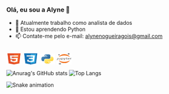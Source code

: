 ### Olá, eu sou a Alyne 👋

- 🔭 Atualmente trabalho como analista de dados
- 🌱 Estou aprendendo Python
- 📫 Contate-me pelo e-mail: alynenogueiragois@gmail.com

<div style="display: inline_block"><br>
  <img align="center" alt="Alyne-HTML" height="30" width="40" src="https://raw.githubusercontent.com/devicons/devicon/master/icons/html5/html5-original.svg">
  <img align="center" alt="Alyne-CSS" height="30" width="40" src="https://raw.githubusercontent.com/devicons/devicon/master/icons/css3/css3-original.svg">
  <img align="center" alt="Alyne-Python" height="30" width="40" src="https://raw.githubusercontent.com/devicons/devicon/master/icons/python/python-original.svg">
  <img align="center" alt="Alyne-Csharp" height="30" width="40" src="https://raw.githubusercontent.com/devicons/devicon/master/icons/jupyter/jupyter-original-wordmark.svg">
</div>
  

![Anurag's GitHub stats](https://github-readme-stats.vercel.app/api?username=alynenogu&show_icons=true&theme=radical)
![Top Langs](https://github-readme-stats.vercel.app/api/top-langs/?username=alynenogu&hide_progress=false)
 
![Snake animation](https://github.com/rafaballerini2/rafaballerini2/blob/output/github-contribution-grid-snake.svg)
